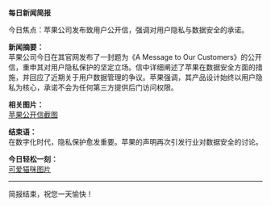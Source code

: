 **每日新闻简报**  

今日焦点：苹果公司发布致用户公开信，强调对用户隐私与数据安全的承诺。  

**新闻摘要：**  
苹果公司今日在其官网发布了一封题为《A Message to Our Customers》的公开信，重申其对用户隐私保护的坚定立场。信中详细阐述了苹果在数据安全方面的措施，并回应了近期关于用户数据管理的争议。苹果强调，其产品设计始终以用户隐私为核心，承诺不会为任何第三方提供后门访问权限。  

**相关图片：**  
[苹果公开信截图](http://www.apple.com/customer-letter/)  

**结束语：**  
在数字化时代，隐私保护愈发重要。苹果的声明再次引发行业对数据安全的讨论。  

**今日轻松一刻：**  
[可爱猫咪图片](https://cdn2.thecatapi.com/images/a1p.jpg)  

---  
简报结束，祝您一天愉快！